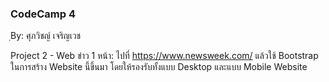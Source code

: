 ### CodeCamp 4 ###
ฺBy: ศุภวิชญ์ เจริญเวช

Project 2 - Web ข่าว 1 หน้า: 
  ไปที่ https://www.newsweek.com/
  แล้วใช้ Bootstrap ในการสร้าง Website นี้ขึ้นมา โดยให้รองรับทั้งแบบ Desktop และแบบ Mobile Website